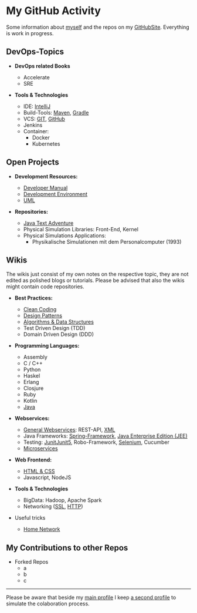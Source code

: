 # My GitHub Activity

Some information about [myself](personal/MainPage.md) and the repos on my [GitHubSite](https://github.com/StefanSchade).
Everything is work in progress. 

## DevOps-Topics

* **DevOps related Books**
  * Accelerate
  * SRE 
 


* **Tools & Technologies**
  * IDE: [IntelliJ](https://github.com/StefanSchade/IDE-IntelliJ/wiki)
  * Build-Tools: [Maven](https://github.com/StefanSchade/Tools-Build-Maven/wiki), [Gradle](https://github.com/StefanSchade/Tool-Build-Gradle/wiki)
  * VCS: [GIT](https://github.com/StefanSchade/Tool-VCS-GIT/wiki), [GitHub](https://github.com/StefanSchade/Tool-VCS-GitHub/wiki)
  * Jenkins
  * Container: 
    * Docker
    * Kubernetes


## Open Projects
        
* **Development Resources:**
  * [Developer Manual]()
  * [Development Environment](https://github.com/StefanSchade/development-tools/wiki)
  * [UML](https://github.com/StefanSchade/uml/wiki)

* **Repositories:**
  * [Java Text Adventure](https://github.com/StefanSchade/Java-AdventureGame)
  * Physical Simulation Libraries: Front-End, Kernel  
  * Physical Simulations Applications:
    * Physikalische Simulationen mit dem Personalcomputer (1993)  

## Wikis 
 
The wikis just consist of my own notes on the respective topic, they are not edited as polished blogs or tutorials.
Please be advised that also the wikis might contain code repositories.  

* **Best Practices:**
  * [Clean Coding](https://github.com/StefanSchade/BestPractice-CleanCode/wiki)
  * [Design Patterns](https://github.com/StefanSchade/BestPractice-DesignPatterns/wiki)
  * [Algorithms & Data Structures](https://github.com/StefanSchade/BestPractice-Algorithms-DataStructures/wiki)
  * Test Driven Design (TDD)
  * Domain Driven Design (DDD)


* **Programming Languages:**
  * Assembly
  * C / C++
  * Python
  * Haskel
  * Erlang  
  * Closjure
  * Ruby
  * Kotlin
  * [Java](Java-Wikis/Java-Wikis.md)
    
* **Webservices:**
  * [General Webservices](https://github.com/StefanSchade/Webservices/wiki): REST-API, [XML](https://github.com/StefanSchade/XML/wiki)
  * Java Frameworks: [Spring-Framework](https://github.com/StefanSchade/Java-Web-Spring/wiki), [Java Enterprise Edition (JEE)](https://github.com/StefanSchade/Java-Web-J2EE/wiki)
  * Testing: [Junit](https://github.com/StefanSchade/testing-java-junit/wiki)[Junit5](https://github.com/StefanSchade/testing-java-junit5/wiki), Robo-Framework, [Selenium](https://github.com/StefanSchade/java-testing-selenium/wiki), Cucumber
  * [Microservices](https://github.com/StefanSchade/microservices/wiki)


* **Web Frontend:**
  * [HTML & CSS](https://github.com/StefanSchade/html-and-css/wiki)
  * Javascript, NodeJS
    
* **Tools & Technologies**
  * BigData: Hadoop, Apache Spark
  * Networking ([SSL](https://github.com/StefanSchade/tools-ssl/wiki/_new), [HTTP](https://github.com/StefanSchade/tools-http/wiki))
  
    
* Useful tricks
  * [Home Network](https://github.com/StefanSchade/home-network-useful-hints/wiki)


## My Contributions to other Repos

  * Forked Repos
    * a
    * b
    * c

---

Please be aware that beside my [main profile](https://github.com/StefanSchade) I keep 
[a second profile](https://github.com/StefanSchadeDev) to simulate the colaboration process.





